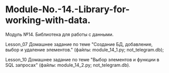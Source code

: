 # Module-No.-14.-Library-for-working-with-data.
Модуль №14. Библиотека для работы с данными.

Lesson_07 Домашнее задание по теме "Создание БД, добавление, выбор и удаление элементов." (файлы: module_14_1.py; not_telegram.db);

Lesson_10 Домашнее задание по теме "Выбор элементов и функции в SQL запросах" (файлы: module_14_2.py; not_telegram.db).
